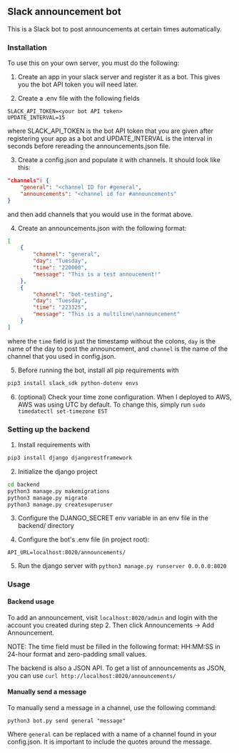 ## Slack announcement bot

This is a Slack bot to post announcements at certain times automatically.

### Installation

To use this on your own server, you must do the following:

1. Create an app in your slack server and register it as a bot.  This gives you the bot API token you will need later.

2. Create a .env file with the following fields

```env
SLACK_API_TOKEN=<your bot API token>
UPDATE_INTERVAL=15
```

where SLACK_API_TOKEN is the bot API token that you are given after registering your app as a bot and UPDATE_INTERVAL is the interval
in seconds before rereading the announcements.json file.

3. Create a config.json and populate it with channels.  It should look like this:

```json
"channels": {
    "general": "<channel ID for #general",
    "announcements": "<channel id for #announcements"
}
```
and then add channels that you would use in the format above.

4. Create an announcements.json with the following format:

```json
[
    {
        "channel": "general",
        "day": "Tuesday",
        "time": "220000",
        "message": "This is a test annoucement!"
    },
    {
        "channel": "bot-testing",
        "day": "Tuesday",
        "time": "223325",
        "message": "This is a multiline\nannouncement"
    }
]
```

where the `time` field is just the timestamp without the colons, `day` is the name of the day to post the announcement, and `channel` is the name of the channel that you used in config.json.

5. Before running the bot, install all pip requirements with

```bash
pip3 install slack_sdk python-dotenv envs
```

6. (optional) Check your time zone configuration.  When I deployed to AWS, AWS was using UTC by default.  To change this, simply run `sudo timedatectl set-timezone EST`

### Setting up the backend

1. Install requirements with 

```sh
pip3 install django djangorestframework
```

2. Initialize the django project

```sh
cd backend
python3 manage.py makemigrations
python3 manage.py migrate
python3 manage.py createsuperuser
```

3. Configure the DJANGO_SECRET env variable in an env file in the backend/ directory

4. Configure the bot's .env file (in project root):

```
API_URL=localhost:8020/announcements/
```

5. Run the django server with `python3 manage.py runserver 0.0.0.0:8020`

### Usage

#### Backend usage

To add an announcement, visit `localhost:8020/admin` and login with the account you created during step 2.  Then click Announcements -> Add Announcement.

NOTE: The time field must be filled in the following format: HH:MM:SS in 24-hour format and zero-padding small values.

The backend is also a JSON API.  To get a list of announcements as JSON, you can use `curl http://localhost:8020/announcements/`

#### Manually send a message

To manually send a message in a channel, use the following command:

`python3 bot.py send general "message"`

Where `general` can be replaced with a name of a channel found in your config.json.  It is important to include the quotes around the message.
